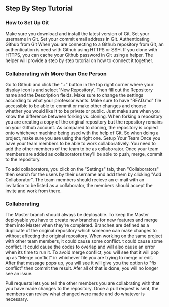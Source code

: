## Step By Step Tutorial

### How to Set Up Git
Make sure you download and install the latest version of Git.
Set your username in Git.
Set your commit email address in Git.
Authenticating Github from Git
When you are connecting to a Github repository from Git, an authentication is need with Github using HTTPS or SSH. If you clone with HTTPS, you can cache your Github password in Git using a helper. The helper will provide a step by step tutorial on how to connect it together.

### Collaborating wih More than One Person
Go to Github and click the "+" button in the top right corner where your display icon is and select 'New Repository'. Then fill out the Repository name and the Description fields. Make sure to change the settings according to what your professor wants.
Make sure to have "READ.md" file accessible to be able to commit or make other changes and choose whether you would like it to be private or public.
Just make sure when you know the difference between forking vs. cloning. When forking a repository you are creating a copy of the original repository but the repository remains on your Github account. As compared to cloning, the repository is copied onto whichever machine being used with the help of Git. So when doing a project, make sure you are using the right one.
Setup Your Team
Once you have your team members to be able to work collaboratively. You need to add the other members of the team to be as collaborator. Once your team members are added as collaborators they'll be able to push, merge, commit to the repository.

To add collaborators, you click on the "Settings" tab, then "Collaborators" then search for the users by their username and add them by clicking "Add Collaborator".
The team members should recieve an e-mail with an invitation to be listed as a collaborator, the members should accept the invite and work from there.
### Collaborating
The Master branch should always be deployable. To keep the Master deployable you have to create new branches for new features and merge them into Master when they're completed. Branches are defined as a duplicate of the original repository which someone can make changes to without affecting the original repository. When working on the same project with other team members, it could cause some conflict. t could cause some conflict. It could cause the codes to overlap and will also cause an error when its time to run it. To avoid merge conflict, you will see that it will pop up as "Merge conflict" in whichever file you are trying to merge or edit. After that message pops up, you will see it will give you the option to "fix conflict" then commit the result. Afer all of that is done, you will no longer see an issue.

Pull requests lets you tell the other members you are collabrating with that you have made changes to the repository. Once a pull request is sent, the members can review what changed were made and do whatever is necessary.
